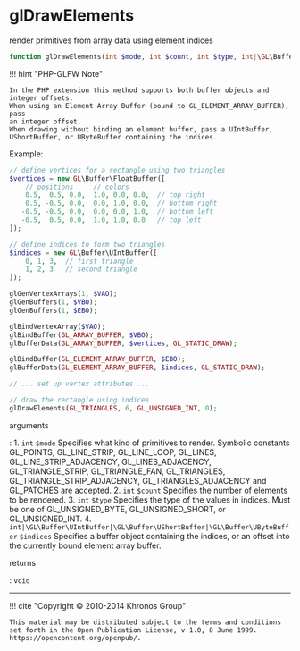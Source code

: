 # glDrawElements
render primitives from array data using element indices

```php
function glDrawElements(int $mode, int $count, int $type, int|\GL\Buffer\UIntBuffer|\GL\Buffer\UShortBuffer|\GL\Buffer\UByteBuffer $indices) : void
```

!!! hint "PHP-GLFW Note"

    In the PHP extension this method supports both buffer objects and
    integer offsets.
    When using an Element Array Buffer (bound to GL_ELEMENT_ARRAY_BUFFER), pass
    an integer offset.
    When drawing without binding an element buffer, pass a UIntBuffer,
    UShortBuffer, or UByteBuffer containing the indices.

Example:
```php
// define vertices for a rectangle using two triangles
$vertices = new GL\Buffer\FloatBuffer([
    // positions     // colors
    0.5,  0.5, 0.0,  1.0, 0.0, 0.0,  // top right
    0.5, -0.5, 0.0,  0.0, 1.0, 0.0,  // bottom right
   -0.5, -0.5, 0.0,  0.0, 0.0, 1.0,  // bottom left
   -0.5,  0.5, 0.0,  1.0, 1.0, 0.0   // top left
]);

// define indices to form two triangles
$indices = new GL\Buffer\UIntBuffer([
    0, 1, 3,  // first triangle
    1, 2, 3   // second triangle
]);

glGenVertexArrays(1, $VAO);
glGenBuffers(1, $VBO);
glGenBuffers(1, $EBO);

glBindVertexArray($VAO);
glBindBuffer(GL_ARRAY_BUFFER, $VBO);
glBufferData(GL_ARRAY_BUFFER, $vertices, GL_STATIC_DRAW);

glBindBuffer(GL_ELEMENT_ARRAY_BUFFER, $EBO);
glBufferData(GL_ELEMENT_ARRAY_BUFFER, $indices, GL_STATIC_DRAW);

// ... set up vertex attributes ...

// draw the rectangle using indices
glDrawElements(GL_TRIANGLES, 6, GL_UNSIGNED_INT, 0);
```

arguments

:    1. `int` `$mode` Specifies what kind of primitives to render. Symbolic
    constants GL_POINTS, GL_LINE_STRIP, GL_LINE_LOOP, GL_LINES,
    GL_LINE_STRIP_ADJACENCY, GL_LINES_ADJACENCY, GL_TRIANGLE_STRIP,
    GL_TRIANGLE_FAN, GL_TRIANGLES, GL_TRIANGLE_STRIP_ADJACENCY,
    GL_TRIANGLES_ADJACENCY and GL_PATCHES are accepted.
    2. `int` `$count` Specifies the number of elements to be rendered.
    3. `int` `$type` Specifies the type of the values in indices. Must be one of
    GL_UNSIGNED_BYTE, GL_UNSIGNED_SHORT, or GL_UNSIGNED_INT.
    4. `int|\GL\Buffer\UIntBuffer|\GL\Buffer\UShortBuffer|\GL\Buffer\UByteBuffer` `$indices` Specifies a buffer object containing the indices, or an offset into
    the currently bound element array buffer.

returns

:    `void` 

---
     

!!! cite "Copyright © 2010-2014 Khronos Group"

    This material may be distributed subject to the terms and conditions set forth in the Open Publication License, v 1.0, 8 June 1999. https://opencontent.org/openpub/.